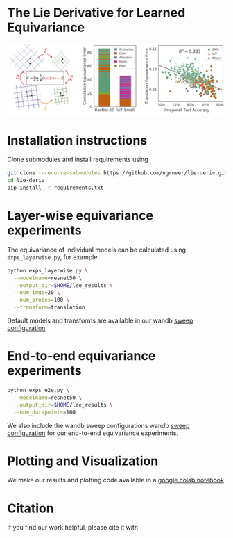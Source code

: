 # The Lie Derivative for Learned Equivariance
<p align="center">
  <img src="/assets/title_figure.png" width=900>
</p>

# Installation instructions

Clone submodules and install requirements using
```bash
git clone --recurse-submodules https://github.com/ngruver/lie-deriv.git
cd lie-deriv
pip install -r requirements.txt
```

# Layer-wise equivariance experiments

The equivariance of individual models can be calculated using `exps_layerwise.py`, for example 
```bash
python exps_layerwise.py \
  --modelname=resnet50 \
  --output_dir=$HOME/lee_results \
  --num_imgs=20 \
  --num_probes=100 \
  --transform=translation 
```
Default models and transforms are available in our wandb [sweep configuration](https://github.com/ngruver/lie-deriv/blob/main/sweep_configs/layerwise_configs.py)

# End-to-end equivariance experiments

```bash
python exps_e2e.py \
  --modelname=resnet50 \
  --output_dir=$HOME/lee_results \
  --num_datapoints=100 
```
We also include the wandb sweep configurations wandb [sweep configuration](https://github.com/ngruver/lie-deriv/blob/main/sweep_configs/e2e_configs.py) for our end-to-end equivariance experiments. 

# Plotting and Visualization

We make our results and plotting code available in a [google colab notebook](https://colab.research.google.com/drive/1mcMRYAdsOhrMcfqr-rZNVr9FmZzngECG?usp=sharing)

# Citation

If you find our work helpful, please cite it with
